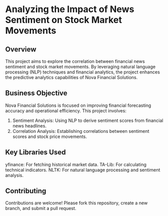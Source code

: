 # Analyzing the Impact of News Sentiment on Stock Market Movements
## Overview
This project aims to explore the correlation between financial news sentiment and stock market movements. By leveraging natural language processing (NLP) techniques and financial analytics, the project enhances the predictive analytics capabilities of Nova Financial Solutions.
## Business Objective
Nova Financial Solutions is focused on improving financial forecasting accuracy and operational efficiency. This project involves:

1. Sentiment Analysis: Using NLP to derive sentiment scores from financial news headlines.
2. Correlation Analysis: Establishing correlations between sentiment scores and stock price movements.
## Key Libraries Used
yfinance: For fetching historical market data.
TA-Lib: For calculating technical indicators.
NLTK: For natural language processing and sentiment analysis.
## Contributing
Contributions are welcome! Please fork this repository, create a new branch, and submit a pull request.

